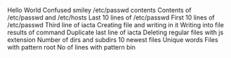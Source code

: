 Hello World
Confused smiley
/etc/passwd contents
Contents of /etc/passwd and /etc/hosts
Last 10 lines of /etc/passwd
First 10 lines of /etc/passwd
Third line of iacta
Creating file and writing in it
Writing into file results of command
Duplicate last line of iacta
Deleting regular files with js extension
Number of dirs and subdirs
10 newest files
Unique words
Files with pattern root
No of lines with pattern bin
